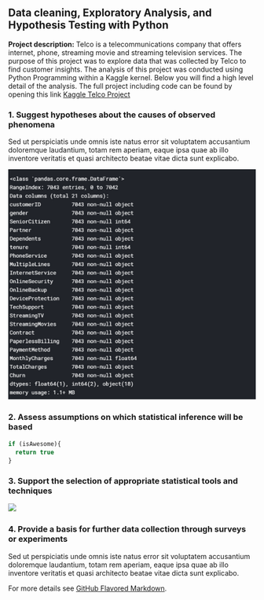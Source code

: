 ## Data cleaning, Exploratory Analysis, and Hypothesis Testing with Python

**Project description:** Telco is  a telecommunications company that offers internet, phone, streaming movie and streaming television services. The purpose of this project was to explore data that was collected by Telco to find customer insights. The analysis of this project was conducted using Python Programming within a Kaggle kernel. Below you will find a high level detail of the analysis. The full project including code can be found by opening this link [Kaggle Telco Project](https://www.kaggle.com/seekcoherence/telcom-python)

### 1. Suggest hypotheses about the causes of observed phenomena

Sed ut perspiciatis unde omnis iste natus error sit voluptatem accusantium doloremque laudantium, totam rem aperiam, eaque ipsa quae ab illo inventore veritatis et quasi architecto beatae vitae dicta sunt explicabo. 

<img src="images/datadesc2.png?raw=true"/>

### 2. Assess assumptions on which statistical inference will be based

```javascript
if (isAwesome){
  return true
}
```

### 3. Support the selection of appropriate statistical tools and techniques

<img src="images/dummy_thumbnail.jpg?raw=true"/>

### 4. Provide a basis for further data collection through surveys or experiments

Sed ut perspiciatis unde omnis iste natus error sit voluptatem accusantium doloremque laudantium, totam rem aperiam, eaque ipsa quae ab illo inventore veritatis et quasi architecto beatae vitae dicta sunt explicabo. 

For more details see [GitHub Flavored Markdown](https://guides.github.com/features/mastering-markdown/).
